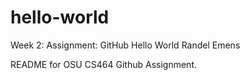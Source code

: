 # hello-world
Week 2: Assignment: GitHub Hello World
Randel Emens

README for OSU CS464 Github Assignment.

